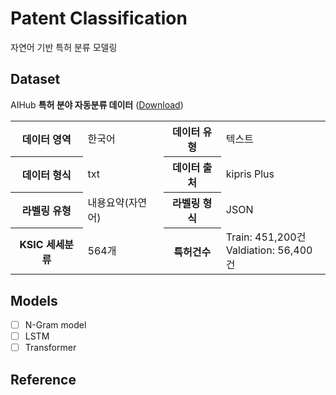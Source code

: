 # Patent Classification

자연어 기반 특허 분류 모델링

## Dataset

AIHub **특허 분야 자동분류 데이터** ([Download](https://www.aihub.or.kr/aihubdata/data/view.do?currMenu=115&topMenu=100&aihubDataSe=realm&dataSetSn=547))

<table>
  <tr>
    <th>데이터 영역</th>
    <td>한국어</td>
    <th>데이터 유형</th>
    <td>텍스트</td>
  </tr>
  <tr>
    <th>데이터 형식</th>
    <td>txt</td>
    <th>데이터 출처</th>
    <td>kipris Plus</td>
  </tr>
  <tr>
    <th>라벨링 유형</th>
    <td>내용요약(자연어)</td>
    <th>라벨링 형식</th>
    <td>JSON</td>
  </tr>
  <tr>
    <th>KSIC 세세분류</th>
    <td>564개</td>
    <th>특허건수</th>
    <td>Train: 451,200건<br>Valdiation: 56,400건</td>
  </tr>
</table>

## Models

- [ ] N-Gram model
- [ ] LSTM
- [ ] Transformer

## Reference